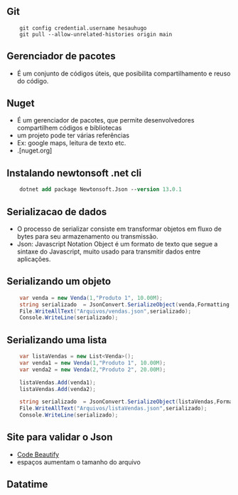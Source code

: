 ## Git 
```console
    git config credential.username hesauhugo
    git pull --allow-unrelated-histories origin main
```
## Gerenciador de pacotes
* É um conjunto de códigos úteis, que posibilita compartilhamento e reuso do código.
## Nuget
* É um gerenciador de pacotes, que permite desenvolvedores compartilhem códigos e bibliotecas
* um projeto pode ter várias referências
* Ex: google maps, leitura de texto etc.
* .[nuget.org]
## Instalando newtonsoft .net cli
```ps
    dotnet add package Newtonsoft.Json --version 13.0.1
```
## Serializacao de dados
* O processo de serializar consiste em transformar objetos em fluxo de bytes para seu armazenamento ou transmissão.
* Json: Javascript Notation Object é um formato de texto que segue a sintaxe do Javascript, muito usado para transmitir dados entre aplicações.
## Serializando um objeto
```csharp 
    var venda = new Venda(1,"Produto 1", 10.00M);
    string serializado  = JsonConvert.SerializeObject(venda,Formatting.Indented);
    File.WriteAllText("Arquivos/vendas.json",serializado);
    Console.WriteLine(serializado);
```

## Serializando uma lista
```csharp 
    var listaVendas = new List<Venda>();
    var venda1 = new Venda(1,"Produto 1", 10.00M);
    var venda2 = new Venda(2,"Produto 2", 20.00M);

    listaVendas.Add(venda1);
    listaVendas.Add(venda2);

    string serializado  = JsonConvert.SerializeObject(listaVendas,Formatting.Indented);
    File.WriteAllText("Arquivos/listaVendas.json",serializado);
    Console.WriteLine(serializado);
```
## Site para validar o Json
* <a href="https://codebeautify.org/jsonviewer">Code Beautify</a>
* espaços  aumentam o tamanho do arquivo
## Datatime
